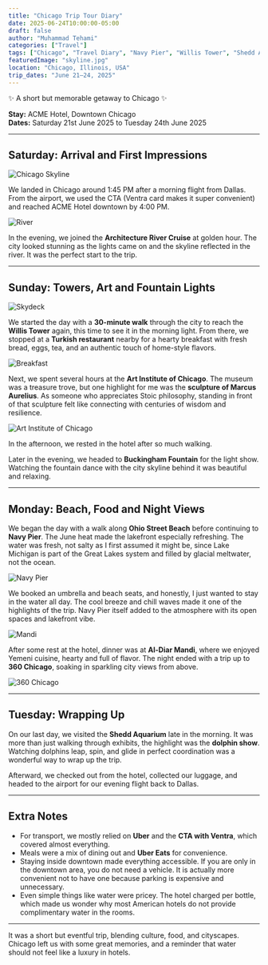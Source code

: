 ```yaml
---
title: "Chicago Trip Tour Diary"
date: 2025-06-24T10:00:00-05:00
draft: false
author: "Muhammad Tehami"
categories: ["Travel"]
tags: ["Chicago", "Travel Diary", "Navy Pier", "Willis Tower", "Shedd Aquarium", "Art Institute of Chicago"]
featuredImage: "skyline.jpg"
location: "Chicago, Illinois, USA"
trip_dates: "June 21–24, 2025"
---
```


✨ A short but memorable getaway to Chicago ✨  

**Stay:** ACME Hotel, Downtown Chicago  
**Dates:** Saturday 21st June 2025 to Tuesday 24th June 2025

---

## Saturday: Arrival and First Impressions

![Chicago Skyline](skyline.jpg)

We landed in Chicago around 1:45 PM after a morning flight from Dallas. From the airport, we used the CTA (Ventra card makes it super convenient) and reached ACME Hotel downtown by 4:00 PM.  

![River](river.jpg)

In the evening, we joined the **Architecture River Cruise** at golden hour. The city looked stunning as the lights came on and the skyline reflected in the river. It was the perfect start to the trip.

---

## Sunday: Towers, Art and Fountain Lights

![Skydeck](skydeck.png)

We started the day with a **30-minute walk** through the city to reach the **Willis Tower** again, this time to see it in the morning light. From there, we stopped at a **Turkish restaurant** nearby for a hearty breakfast with fresh bread, eggs, tea, and an authentic touch of home-style flavors.

![Breakfast](breakfast.jpg)

Next, we spent several hours at the **Art Institute of Chicago**. The museum was a treasure trove, but one highlight for me was the **sculpture of Marcus Aurelius**. As someone who appreciates Stoic philosophy, standing in front of that sculpture felt like connecting with centuries of wisdom and resilience.  

![Art Institute of Chicago](arts-institute.jpg)

In the afternoon, we rested in the hotel after so much walking.

Later in the evening, we headed to **Buckingham Fountain** for the light show. Watching the fountain dance with the city skyline behind it was beautiful and relaxing.

---

## Monday: Beach, Food and Night Views

We began the day with a walk along **Ohio Street Beach** before continuing to **Navy Pier**. The June heat made the lakefront especially refreshing. The water was fresh, not salty as I first assumed it might be, since Lake Michigan is part of the Great Lakes system and filled by glacial meltwater, not the ocean.  

![Navy Pier](navy-pier.jpg)

We booked an umbrella and beach seats, and honestly, I just wanted to stay in the water all day. The cool breeze and chill waves made it one of the highlights of the trip. Navy Pier itself added to the atmosphere with its open spaces and lakefront vibe.

![Mandi](mandi.jpg)

After some rest at the hotel, dinner was at **Al-Diar Mandi**, where we enjoyed Yemeni cuisine, hearty and full of flavor. The night ended with a trip up to **360 Chicago**, soaking in sparkling city views from above.  

![360 Chicago](360-chicago.jpg)

---

## Tuesday: Wrapping Up
On our last day, we visited the **Shedd Aquarium** late in the morning. It was more than just walking through exhibits, the highlight was the **dolphin show**. Watching dolphins leap, spin, and glide in perfect coordination was a wonderful way to wrap up the trip.  

Afterward, we checked out from the hotel, collected our luggage, and headed to the airport for our evening flight back to Dallas. 

---

## Extra Notes
- For transport, we mostly relied on **Uber** and the **CTA with Ventra**, which covered almost everything.  
- Meals were a mix of dining out and **Uber Eats** for convenience.  
- Staying inside downtown made everything accessible. If you are only in the downtown area, you do not need a vehicle. It is actually more convenient not to have one because parking is expensive and unnecessary.  
- Even simple things like water were pricey. The hotel charged per bottle, which made us wonder why most American hotels do not provide complimentary water in the rooms.

---

It was a short but eventful trip, blending culture, food, and cityscapes. Chicago left us with some great memories, and a reminder that water should not feel like a luxury in hotels.
